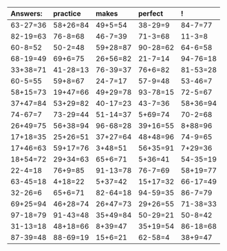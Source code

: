 | Answers: | practice | makes | perfect | ! |
| :--- | :--- | :--- | :--- | :--- |
| 63-27=36 | 58+26=84 | 49+5=54 | 38-29=9 | 84-7=77 | 
| 82-19=63 | 76-8=68 | 46-7=39 | 71-3=68 | 11-3=8 | 
| 60-8=52 | 50-2=48 | 59+28=87 | 90-28=62 | 64-6=58 | 
| 68-19=49 | 69+6=75 | 26+56=82 | 21-7=14 | 94-76=18 | 
| 33+38=71 | 41-28=13 | 76-39=37 | 76+6=82 | 81-53=28 | 
| 60-5=55 | 59+8=67 | 24-7=17 | 57-9=48 | 53-46=7 | 
| 58+15=73 | 19+47=66 | 49+29=78 | 93-78=15 | 72-5=67 | 
| 37+47=84 | 53+29=82 | 40-17=23 | 43-7=36 | 58+36=94 | 
| 74-67=7 | 73-29=44 | 51-14=37 | 5+69=74 | 70-2=68 | 
| 26+49=75 | 56+38=94 | 96-68=28 | 39+16=55 | 8+88=96 | 
| 17+18=35 | 25+26=51 | 37+27=64 | 48+48=96 | 74-9=65 | 
| 17+46=63 | 59+17=76 | 3+48=51 | 56+35=91 | 7+29=36 | 
| 18+54=72 | 29+34=63 | 65+6=71 | 5+36=41 | 54-35=19 | 
| 22-4=18 | 76+9=85 | 91-13=78 | 76-7=69 | 58+19=77 | 
| 63-45=18 | 4+18=22 | 5+37=42 | 15+17=32 | 66-17=49 | 
| 32-26=6 | 65+6=71 | 82-64=18 | 94-59=35 | 86-7=79 | 
| 69+25=94 | 46+28=74 | 26+47=73 | 29+26=55 | 71-38=33 | 
| 97-18=79 | 91-43=48 | 35+49=84 | 50-29=21 | 50-8=42 | 
| 31-13=18 | 48+18=66 | 8+39=47 | 35+19=54 | 86-18=68 | 
| 87-39=48 | 88-69=19 | 15+6=21 | 62-58=4 | 38+9=47 | 
